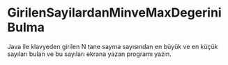 # GirilenSayilardanMinveMaxDegeriniBulma
Java ile klavyeden girilen N tane sayma sayısından en büyük ve en küçük sayıları bulan ve bu sayıları ekrana yazan programı yazın.
